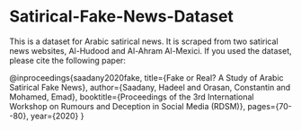 # Satirical-Fake-News-Dataset

This is a dataset for Arabic satirical news. It is scraped from two satirical news websites, Al-Hudood and Al-Ahram Al-Mexici. If you used the dataset, please cite the following paper:




   @inproceedings{saadany2020fake,
  title={Fake or Real? A Study of Arabic Satirical Fake News},
  author={Saadany, Hadeel and Orasan, Constantin and Mohamed, Emad},
  booktitle={Proceedings of the 3rd International Workshop on Rumours and Deception in Social Media (RDSM)},
  pages={70--80},
  year={2020}
}
